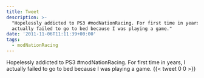 ```yaml
---
title: Tweet
description: >-
  "Hopelessly addicted to PS3 #modNationRacing. For first time in years, I
  actually failed to go to bed because I was playing a game."
date: '2011-11-06T11:11:39+00:00'
tags:
  - modNationRacing
---
```

Hopelessly addicted to PS3 #modNationRacing. For first time in years, I actually failed to go to bed because I was playing a game.
      {{< tweet 0 0 >}}
    
